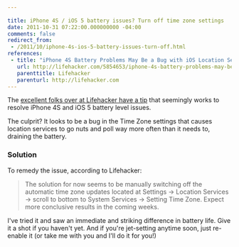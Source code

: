 ```yaml
---
 
title: iPhone 4S / iOS 5 battery issues? Turn off time zone settings
date: 2011-10-31 07:22:00.000000000 -04:00
comments: false
redirect_from: 
 - /2011/10/iphone-4s-ios-5-battery-issues-turn-off.html
references:
 - title: "iPhone 4S Battery Problems May Be a Bug with iOS Location Services"
   url: http://lifehacker.com/5854653/iphone-4s-battery-problems-may-be-a-bug-with-ios-location-services
   parenttitle: Lifehacker
   parenturl: http://lifehacker.com
---
```

The [excellent folks over at Lifehacker have a tip] that seemingly works to resolve iPhone 4S and iOS 5 battery level issues.

The culprit? It looks to be a bug in the Time Zone settings that causes location services to go nuts and poll way more often than it needs to, draining the battery.

### Solution

To remedy the issue, according to Lifehacker:

>The solution for now seems to be manually switching off the automatic time zone updates located at Settings &rarr; Location Services -&gt; scroll to bottom to System Services &rarr; Setting Time Zone. Expect more conclusive results in the coming weeks.

I've tried it and saw an immediate and striking difference in battery life. Give it a shot if you haven't yet. And if you're jet-setting anytime soon, just re-enable it (or take me with you and I'll do it for you!)

[excellent folks over at Lifehacker have a tip]: http://lifehacker.com/5854653/iphone-4s-battery-problems-may-be-a-bug-with-ios-location-services
